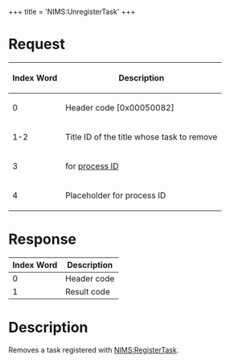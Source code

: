 +++
title = 'NIMS:UnregisterTask'
+++

# Request

<table>
<thead>
<tr class="header">
<th><p>Index Word</p></th>
<th><p>Description</p></th>
</tr>
</thead>
<tbody>
<tr class="odd">
<td><p>0</p></td>
<td><p>Header code [0x00050082]</p></td>
</tr>
<tr class="even">
<td><p>1-2</p></td>
<td><p>Title ID of the title whose task to remove</p></td>
</tr>
<tr class="odd">
<td><p>3</p></td>
<td><p>for <a href="../IPC#Handle_Translation" title="wikilink">process
ID</a></p></td>
</tr>
<tr class="even">
<td><p>4</p></td>
<td><p>Placeholder for process ID</p></td>
</tr>
</tbody>
</table>

# Response

| Index Word | Description |
|------------|-------------|
| 0          | Header code |
| 1          | Result code |

# Description

Removes a task registered with
[NIMS:RegisterTask](NIMS:RegisterTask "wikilink").